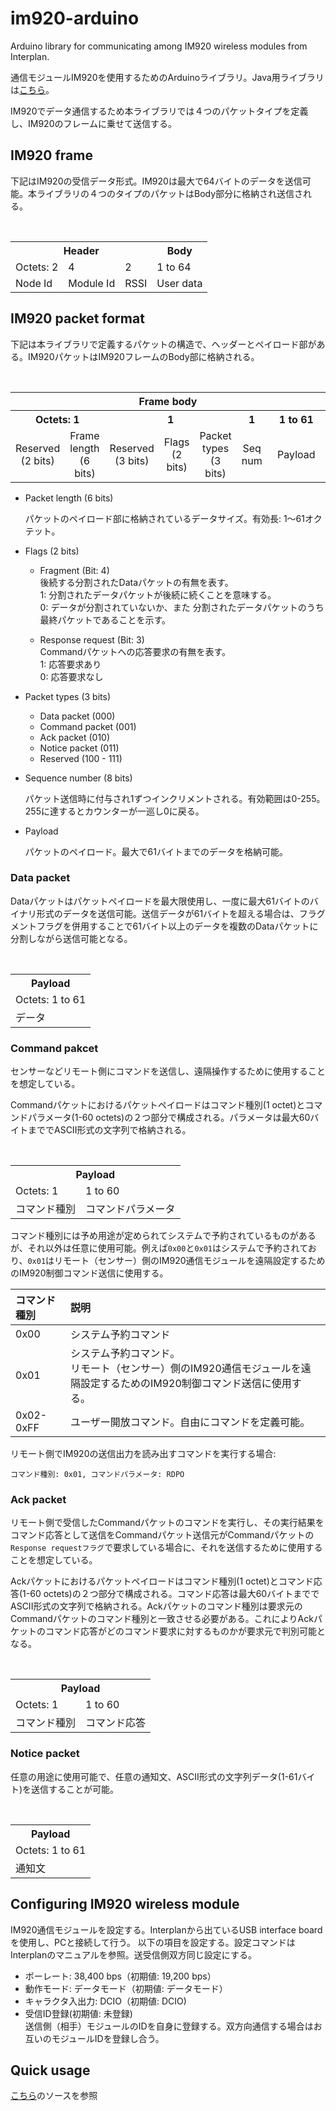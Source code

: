# im920-arduino
Arduino library for communicating among IM920 wireless modules from Interplan.

通信モジュールIM920を使用するためのArduinoライブラリ。Java用ライブラリは[こちら](https://github.com/tutertlob/im920-java)。

IM920でデータ通信するため本ライブラリでは４つのパケットタイプを定義し、IM920のフレームに乗せて送信する。

## IM920 frame
下記はIM920の受信データ形式。IM920は最大で64バイトのデータを送信可能。本ライブラリの４つのタイプのパケットはBody部分に格納され送信される。

<table>
  <tr>
    <th colspan="3">Header</th>
    <th>Body</th>
  </tr>
  <tr>
    <td>Octets: 2</td>
    <td>4</td>
    <td>2</td>
    <td>1 to 64</td>
  </tr>
  <tr>
    <td>Node Id</td>
    <td>Module Id</td>
    <td>RSSI</td>
    <td>User data</td>
  </tr>
</table>

## IM920 packet format
下記は本ライブラリで定義するパケットの構造で、ヘッダーとペイロード部がある。IM920パケットはIM920フレームのBody部に格納される。

<table>
  <tr>
    <th colspan="7">Frame body</th>
  </tr>
  <tr>
    <th colspan="2">Octets: 1</th>
    <th colspan="3">1</th>
    <th>1</th>
    <th>1 to 61</th>
  </tr>
  <tr align="center">
    <td>Reserved</br>(2 bits)</td>
    <td>Frame length</br>(6 bits)</td>
    <td>Reserved</br>(3 bits)</td>
    <td>Flags</br>(2 bits)</td>
    <td>Packet types</br>(3 bits)</td>
    <td>Seq num</td>
    <td width="250rem">Payload</td>
  </tr>
</table>


* Packet length (6 bits)

  パケットのペイロード部に格納されているデータサイズ。有効長: 1〜61オクテット。

* Flags (2 bits)
    * Fragment (Bit: 4)
      </br>後続する分割されたDataパケットの有無を表す。</br>1: 分割されたデータパケットが後続に続くことを意味する。</br>0: データが分割されていないか、また 分割されたデータパケットのうち最終パケットであることを示す。
      
    * Response request (Bit: 3)
      </br>Commandパケットへの応答要求の有無を表す。</br>1: 応答要求あり</br>0: 応答要求なし

* Packet types (3 bits)
    * Data packet (000)
    * Command packet (001)
    * Ack packet (010)
    * Notice packet (011)
    * Reserved (100 - 111)


* Sequence number (8 bits)

  パケット送信時に付与され1ずつインクリメントされる。有効範囲は0-255。255に達するとカウンターが一巡し0に戻る。

* Payload

  パケットのペイロード。最大で61バイトまでのデータを格納可能。
  
### Data packet
Dataパケットはパケットペイロードを最大限使用し、一度に最大61バイトのバイナリ形式のデータを送信可能。送信データが61バイトを超える場合は、フラグメントフラグを併用することで61バイト以上のデータを複数のDataパケットに分割しながら送信可能となる。
<table>
  <tr>
    <th>Payload</th>
  </tr>
  <tr>
    <td>Octets: 1 to 61</td>
  </tr>
  <tr>
    <td>データ</td>
  </tr>
</table>

### Command pakcet
センサーなどリモート側にコマンドを送信し、遠隔操作するために使用することを想定している。

Commandパケットにおけるパケットペイロードはコマンド種別(1 octet)とコマンドパラメータ(1-60 octets)の２つ部分で構成される。パラメータは最大60バイトまででASCII形式の文字列で格納される。

<table>
  <tr>
    <th colspan="2">Payload</th>
  </tr>
  <tr>
    <td>Octets: 1</td>
    <td>1 to 60</td>
  </tr>
  <tr>
    <td>コマンド種別</td>
    <td>コマンドパラメータ</td>
  </tr>
</table>

コマンド種別には予め用途が定められてシステムで予約されているものがあるが、それ以外は任意に使用可能。例えば`0x00`と`0x01`はシステムで予約されており、`0x01`はリモート（センサー）側のIM920通信モジュールを遠隔設定するためのIM920制御コマンド送信に使用する。

| コマンド種別 | 説明  |
|:------------|:-----|
| 0x00 | システム予約コマンド |
| 0x01 | システム予約コマンド。</br>リモート（センサー）側のIM920通信モジュールを遠隔設定するためのIM920制御コマンド送信に使用する。|
| 0x02-0xFF | ユーザー開放コマンド。自由にコマンドを定義可能。 |

リモート側でIM920の送信出力を読み出すコマンドを実行する場合:
```
コマンド種別: 0x01, コマンドパラメータ: RDPO
```

### Ack packet
リモート側で受信したCommandパケットのコマンドを実行し、その実行結果をコマンド応答として送信をCommandパケット送信元がCommandパケットの`Response requestフラグ`で要求している場合に、それを送信するために使用することを想定している。

Ackパケットにおけるパケットペイロードはコマンド種別(1 octet)とコマンド応答(1-60 octets)の２つ部分で構成される。コマンド応答は最大60バイトまででASCII形式の文字列で格納される。Ackパケットのコマンド種別は要求元のCommandパケットのコマンド種別と一致させる必要がある。これによりAckパケットのコマンド応答がどのコマンド要求に対するものかが要求元で判別可能となる。

<table>
  <tr>
    <th colspan="2">Payload</th>
  </tr>
  <tr>
    <td>Octets: 1</td>
    <td>1 to 60</td>
  </tr>
  <tr>
    <td>コマンド種別</td>
    <td>コマンド応答</td>
  </tr>
</table>

### Notice packet
任意の用途に使用可能で、任意の通知文、ASCII形式の文字列データ(1-61バイト)を送信することが可能。
<table>
  <tr>
    <th>Payload</th>
  </tr>
  <tr>
    <td>Octets: 1 to 61</td>
  </tr>
  <tr>
    <td>通知文</td>
  </tr>
</table>



## Configuring IM920 wireless module
IM920通信モジュールを設定する。Interplanから出ているUSB interface boardを使用し、PCと接続して行う。
以下の項目を設定する。設定コマンドはInterplanのマニュアルを参照。送受信側双方同じ設定にする。
* ボーレート: 38,400 bps（初期値: 19,200 bps）
* 動作モード: データモード（初期値: データモード）
* キャラクタ入出力: DCIO（初期値: DCIO)
* 受信ID登録(初期値: 未登録)
  </br>送信側（相手）モジュールのIDを自身に登録する。双方向通信する場合はお互いのモジュールIDを登録し合う。
  
## Quick usage
[こちら](https://github.com/tutertlob/rny-1/blob/master/Mailbox_sender/Mailbox_sender.ino)のソースを参照
